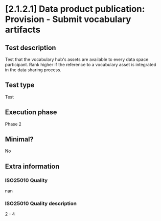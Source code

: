 
# [2.1.2.1] Data product publication: Provision - Submit vocabulary artifacts
 
## Test description
Test that the vocabulary hub's assets are available to every data space participant. Rank higher if the reference to a vocabulary asset is integrated in the data sharing process.
 
## Test type
Test
 
## Execution phase
Phase 2
 
## Minimal?
No
 
## Extra information
### ISO25010 Quality
nan
### ISO25010 Quality description
2 - 4
    